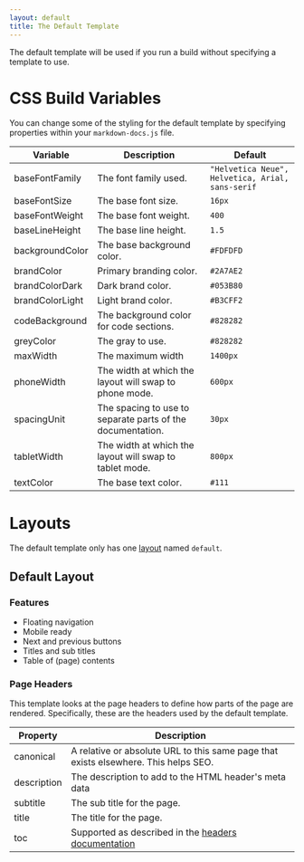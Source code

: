 ```yaml
---
layout: default
title: The Default Template
---
```


The default template will be used if you run a build without specifying a template to use.

# CSS Build Variables

You can change some of the styling for the default template by specifying properties within your `markdown-docs.js` file.

| Variable | Description | Default |
| -------- | ----------- | ------- |
| baseFontFamily | The font family used. | `"Helvetica Neue", Helvetica, Arial, sans-serif` |
| baseFontSize | The base font size. | `16px` |
| baseFontWeight | The base font weight. | `400` |
| baseLineHeight | The base line height. | `1.5` |
| backgroundColor | The base background color. | `#FDFDFD` |
| brandColor | Primary branding color. | `#2A7AE2` |
| brandColorDark | Dark brand color. | `#053B80` |
| brandColorLight | Light brand color. | `#B3CFF2` |
| codeBackground | The background color for code sections. | `#828282` |
| greyColor | The gray to use. | `#828282` |
| maxWidth | The maximum width | `1400px` |
| phoneWidth | The width at which the layout will swap to phone mode. | `600px` |
| spacingUnit | The spacing to use to separate parts of the documentation. | `30px` |
| tabletWidth | The width at which the layout will swap to tablet mode. | `800px` |
| textColor | The base text color. | `#111` |

# Layouts

The default template only has one [layout](./layouts.md) named `default`.

## Default Layout 
 
### Features

- Floating navigation
- Mobile ready
- Next and previous buttons
- Titles and sub titles
- Table of (page) contents

### Page Headers

This template looks at the page headers to define how parts of the page are rendered. Specifically, these are the headers used by the default template.

| Property | Description |
| -------- | ----------- |
| canonical | A relative or absolute URL to this same page that exists elsewhere. This helps SEO. |
| description | The description to add to the HTML header's meta data |
| subtitle | The sub title for the page. |
| title | The title for the page. |
| toc | Supported as described in the [headers documentation](../create-docs/index.md#headers) |
